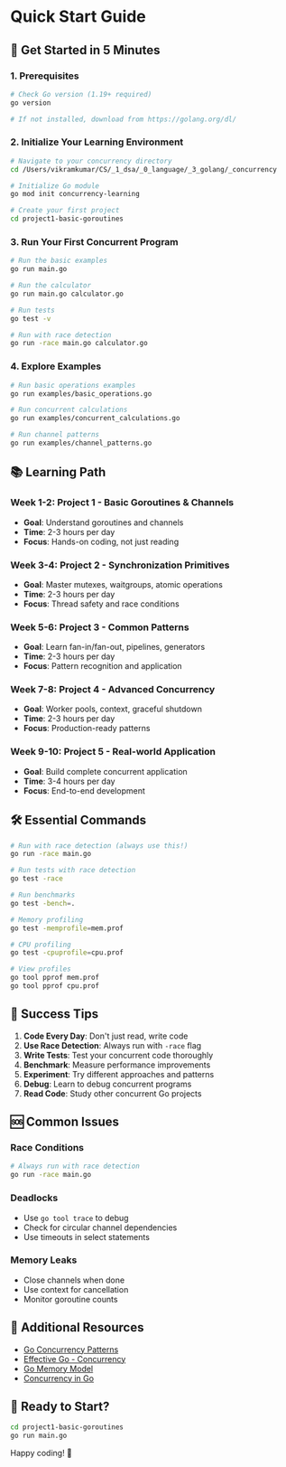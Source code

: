 # Quick Start Guide

## 🚀 Get Started in 5 Minutes

### 1. Prerequisites
```bash
# Check Go version (1.19+ required)
go version

# If not installed, download from https://golang.org/dl/
```

### 2. Initialize Your Learning Environment
```bash
# Navigate to your concurrency directory
cd /Users/vikramkumar/CS/_1_dsa/_0_language/_3_golang/_concurrency

# Initialize Go module
go mod init concurrency-learning

# Create your first project
cd project1-basic-goroutines
```

### 3. Run Your First Concurrent Program
```bash
# Run the basic examples
go run main.go

# Run the calculator
go run main.go calculator.go

# Run tests
go test -v

# Run with race detection
go run -race main.go calculator.go
```

### 4. Explore Examples
```bash
# Run basic operations examples
go run examples/basic_operations.go

# Run concurrent calculations
go run examples/concurrent_calculations.go

# Run channel patterns
go run examples/channel_patterns.go
```

## 📚 Learning Path

### Week 1-2: Project 1 - Basic Goroutines & Channels
- **Goal**: Understand goroutines and channels
- **Time**: 2-3 hours per day
- **Focus**: Hands-on coding, not just reading

### Week 3-4: Project 2 - Synchronization Primitives
- **Goal**: Master mutexes, waitgroups, atomic operations
- **Time**: 2-3 hours per day
- **Focus**: Thread safety and race conditions

### Week 5-6: Project 3 - Common Patterns
- **Goal**: Learn fan-in/fan-out, pipelines, generators
- **Time**: 2-3 hours per day
- **Focus**: Pattern recognition and application

### Week 7-8: Project 4 - Advanced Concurrency
- **Goal**: Worker pools, context, graceful shutdown
- **Time**: 2-3 hours per day
- **Focus**: Production-ready patterns

### Week 9-10: Project 5 - Real-world Application
- **Goal**: Build complete concurrent application
- **Time**: 3-4 hours per day
- **Focus**: End-to-end development

## 🛠️ Essential Commands

```bash
# Run with race detection (always use this!)
go run -race main.go

# Run tests with race detection
go test -race

# Run benchmarks
go test -bench=.

# Memory profiling
go test -memprofile=mem.prof

# CPU profiling
go test -cpuprofile=cpu.prof

# View profiles
go tool pprof mem.prof
go tool pprof cpu.prof
```

## 🎯 Success Tips

1. **Code Every Day**: Don't just read, write code
2. **Use Race Detection**: Always run with `-race` flag
3. **Write Tests**: Test your concurrent code thoroughly
4. **Benchmark**: Measure performance improvements
5. **Experiment**: Try different approaches and patterns
6. **Debug**: Learn to debug concurrent programs
7. **Read Code**: Study other concurrent Go projects

## 🆘 Common Issues

### Race Conditions
```bash
# Always run with race detection
go run -race main.go
```

### Deadlocks
- Use `go tool trace` to debug
- Check for circular channel dependencies
- Use timeouts in select statements

### Memory Leaks
- Close channels when done
- Use context for cancellation
- Monitor goroutine counts

## 📖 Additional Resources

- [Go Concurrency Patterns](https://go.dev/blog/pipelines)
- [Effective Go - Concurrency](https://go.dev/doc/effective_go#concurrency)
- [Go Memory Model](https://go.dev/ref/mem)
- [Concurrency in Go](https://www.oreilly.com/library/view/concurrency-in-go/9781491941294/)

## 🎉 Ready to Start?

```bash
cd project1-basic-goroutines
go run main.go
```

Happy coding! 🚀
